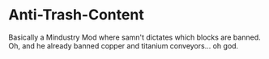 # Anti-Trash-Content
Basically a Mindustry Mod where samn't dictates which blocks are banned. Oh, and he already banned copper and titanium conveyors... oh god.
